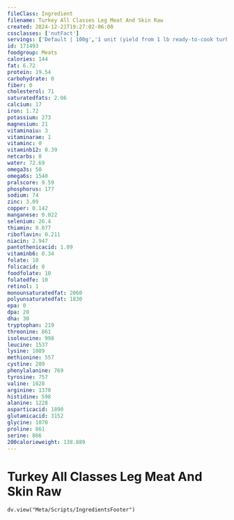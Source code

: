 ```yaml
---
fileClass: Ingredient
filename: Turkey All Classes Leg Meat And Skin Raw
created: 2024-12-21T19:27:02-06:00
cssclasses: ['nutFact']
servings: ['Default | 100g','1 unit (yield from 1 lb ready-to-cook turkey) | 105','1 leg, bone removed | 816']
id: 171493
foodgroup: Meats
calories: 144
fat: 6.72
protein: 19.54
carbohydrate: 0
fiber: 0
cholesterol: 71
saturatedfats: 2.06
calcium: 17
iron: 1.72
potassium: 273
magnesium: 21
vitaminaiu: 3
vitaminarae: 1
vitaminc: 0
vitaminb12: 0.39
netcarbs: 0
water: 72.69
omega3s: 50
omega6s: 1540
pralscore: 9.59
phosphorus: 177
sodium: 74
zinc: 3.09
copper: 0.142
manganese: 0.022
selenium: 26.4
thiamin: 0.077
riboflavin: 0.211
niacin: 2.947
pantothenicacid: 1.09
vitaminb6: 0.34
folate: 10
folicacid: 0
foodfolate: 10
folatedfe: 10
retinol: 1
monounsaturatedfat: 2060
polyunsaturatedfat: 1830
epa: 0
dpa: 20
dha: 30
tryptophan: 219
threonine: 861
isoleucine: 998
leucine: 1537
lysine: 1809
methionine: 557
cystine: 209
phenylalanine: 769
tyrosine: 757
valine: 1028
arginine: 1370
histidine: 598
alanine: 1228
asparticacid: 1890
glutamicacid: 3152
glycine: 1070
proline: 861
serine: 866
200calorieweight: 138.889
---
```


# Turkey All Classes Leg Meat And Skin Raw

```dataviewjs
dv.view("Meta/Scripts/IngredientsFooter")
```